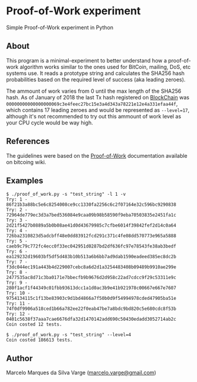 # Proof-of-Work experiment
Simple Proof-of-Work experiment in Python

## About
This program is a minimal-experiment to better understand how a proof-of-work algorithm works similar to the ones used for BitCoin, mailing, DoS, etc systems use. It reads a prototype string and calculates the SHA256 hash probabilities based on the required level of success (aka leading zeroes).

The ammount of work varies from 0 until the max length of the SHA256 hash. As of January of 2018 the last Tx hash registered on [BlockChain](https://blockchain.info/pt/block/00000000000000000069c3e4feec27bc15e3a4d343a78221e12e4a331efaa44f) was `00000000000000000069c3e4feec27bc15e3a4d343a78221e12e4a331efaa44f`, which contains 17 leading zeroes and would be represented as `--level=17`, although it's not recommended to try out this ammount of work level as your CPU cycle would be way high.


## References
The guidelines were based on the [Proof-of-Work](https://en.bitcoin.it/wiki/Proof_of_work) documentation available on bitcoing wiki.



## Examples

```
$ ./proof_of_work.py -s "test_string" -l 1 -v
Try: 1 - 86f21b3a88bc5e6c8254008ce9cc1330fa2256c6c2f07164e32c596bc9290838
Try: 2 - 72964de779ec3d3a7bed536084e9caa09b98b58590f9eba70503835e2451fa1c
Try: 3 - 2d21f5427b0889a5b0b08ae41d0d43679985c7cfbe6014f39842fef2d14c0a64
Try: 4 - 726ba2310823d5adcbff48e0dd83912fcd291c371c4fe08dd570773e965a5888
Try: 5 - caeb9c79c772fc4ecc0f33ec042951d0287bd2df636fc97e78543fe38ab3bedf
Try: 6 - ea129232d19603bf5df5d483b10b513a6b6bb7ad9dab1590eadeed385ec8dc2b
Try: 7 - f3dc044ec191a443b4d229007cebc8a6d2d1a3254483408b09489b9910ae299e
Try: 8 - 2477535ac8d71c3ba0171e7bbecfb9b9676d2d958c22ad7cdcc9f29c53311e9c
Try: 9 - 280f1acf1f44349c01fbb93613dcc1a1d0ac3b9e41b921978c00667e667e7607
Try: 10 - 9754134115c1f13be83903c9d1bd4866a7f50b0d9f54994978cded47905ba51e
Try: 11 - 74f0df9906a518ced1b66a782ee22f0eab47be7a8bdc9bd820c5e680cdc8f53b
Try: 12 - 0401c5638f37aaa7cae6676dfa32d1470142add690c50430edadd3052714ab2c
Coin costed 12 tests.
```

```
$ ./proof_of_work.py -s "test_string" --level=4
Coin costed 186613 tests.
```

## Author

Marcelo Marques da Silva Varge
(marcelo.varge@gmail.com)
